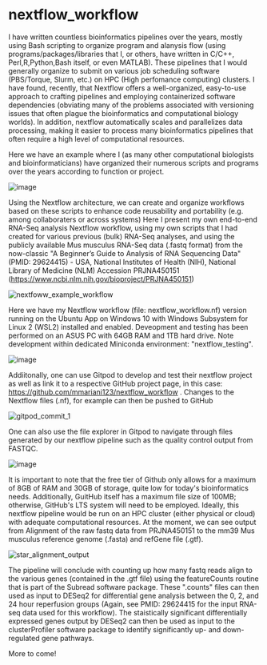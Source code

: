 # nextflow_workflow
I have written countless bioinformatics pipelines over the years, mostly using Bash scripting to organize program and alanysis flow (using programs/packages/libraries that I, or others, have written in C/C++, Perl,R,Python,Bash itself, or even MATLAB). These pipelines that I would generally organize to submit on various job scheduling software (PBS/Torque, Slurm, etc.) on HPC (High perfomance computing) clusters.
I have found, recently, that Nextflow offers a well-organized, easy-to-use approach to crafting pipelines and employing containerized software dependencies (obviating many of the problems associated with versioning issues that often plague the bioinformatics and computational biology worlds). In addition, nextflow automatically scales and parallelizes data processing, making it easier to process many bioinformatics pipelines that often require a high level of computational resources. 

Here we have an example where I (as many other computational biologists and bioinformaticians) have organized their numerous scripts and programs over the years according to function or project. 

![image](https://github.com/user-attachments/assets/c2b1e458-46e7-4bb7-b310-27f16b67860b)

Using the Nextflow architecture, we can create and organize workflows based on these scripts to enhance code reusability and portability (e.g. among collaboraters or across systems)
Here I present my own end-to-end RNA-Seq analysis Nextflow workflow, using my own scripts that I had created for various previous (bulk) RNA-Seq analyses, and using the publicly available Mus musculus RNA-Seq data (.fastq format) from the now-classic "A Beginner’s Guide to Analysis of RNA Sequencing Data" (PMID: 29624415) - USA, National Institutes of Health (NIH), National Library of Medicine (NLM) Accession 
PRJNA450151 (https://www.ncbi.nlm.nih.gov/bioproject/PRJNA450151)

![nextfoww_example_workflow](https://github.com/user-attachments/assets/01c00510-54d2-462c-9599-b37d5c8e3940)

Here we have my Nextflow workflow (file: nextflow_workflow.nf) version running on the Ubuntu App on Windows 10 with Windows Subsystem for Linux 2 (WSL2) installed and enabled. Deveopment and testing has been performed on an ASUS PC with 64GB RAM and 1TB hard drive. Note development within dedicated Miniconda environment: "nextflow_testing".

![image](https://github.com/user-attachments/assets/aa8d2539-29ca-4a72-a1a6-c13fc3fc8960)

Addiitonally, one can use Gitpod to develop and test their nextflow project as well as link it to a respective GitHub project page, in this case: https://github.com/mmariani123/nextflow_workflow . Changes to the Nextflow files (.nf), for example can then be pushed to GitHub

![gitpod_commit_1](https://github.com/user-attachments/assets/0b8fab31-85cc-409b-b84a-f0fc66c7548c)

One can also use the file explorer in Gitpod to navigate through files generated by our nextflow pipeline such as the quality control output from FASTQC. 

![image](https://github.com/user-attachments/assets/fe2e1e9f-dcd2-4a2f-b40a-42c4a602bdee)

It is important to note that the free tier of Github only allows for a maximum of 8GB of RAM and 30GB of storage, quite low for today's bioinformatics needs. Additionally, GuitHub itself has a maximum file size of 100MB; otherwise, GitHub's LTS system will need to be employed. Ideally, this nextflow pipeline would be run on an HPC cluster (either physical or cloud) with adequate computational resources. At the moment, we can see output from Alignment of the raw fastq data from PRJNA450151 to the mm39 Mus musculus reference genome (.fasta) and refGene file (.gtf).

![star_alignment_output](https://github.com/user-attachments/assets/2bcdd49a-3ea9-417e-a267-9f269128cec4)

The pipeline will conclude with counting up how many fastq reads align to the various genes (contained in the .gtf file) using the featureCounts routine that is part of the Subread software package. These ".counts" files can then used as input to DESeq2 for differential gene analysis between the 0, 2, and 24 hour reperfusion groups (Again, see PMID: 29624415 for the input RNA-seq data used for this workflow). The staistically significant differentially expressed genes output by DESeq2 can then be used as input to the clusterProfiler software package to identify significantly up- and down-regulated gene pathways. 

More to come!


